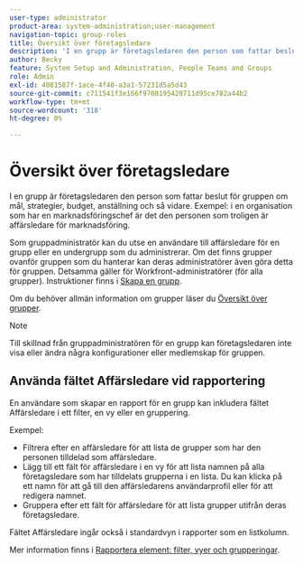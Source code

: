 ```yaml
---
user-type: administrator
product-area: system-administration;user-management
navigation-topic: group-roles
title: Översikt över företagsledare
description: 'I en grupp är företagsledaren den person som fattar beslut för gruppen om mål, strategier, budget, anställning och så vidare. Exempel: i en organisation som har en marknadsföringschef är det den personen som troligen är affärsledare för marknadsföring.'
author: Becky
feature: System Setup and Administration, People Teams and Groups
role: Admin
exl-id: 4081587f-1ace-4f40-a3a1-57231d5a5d43
source-git-commit: c711541f3e166f9700195420711d95ce782a44b2
workflow-type: tm+mt
source-wordcount: '318'
ht-degree: 0%

---
```


# Översikt över företagsledare

I en grupp är företagsledaren den person som fattar beslut för gruppen om mål, strategier, budget, anställning och så vidare. Exempel: i en organisation som har en marknadsföringschef är det den personen som troligen är affärsledare för marknadsföring.

Som gruppadministratör kan du utse en användare till affärsledare för en grupp eller en undergrupp som du administrerar. Om det finns grupper ovanför gruppen som du hanterar kan deras administratörer även göra detta för gruppen. Detsamma gäller för Workfront-administratörer (för alla grupper). Instruktioner finns i [Skapa en grupp](../../../administration-and-setup/manage-groups/create-and-manage-groups/create-a-group.md).

Om du behöver allmän information om grupper läser du [Översikt över grupper](../../../administration-and-setup/manage-groups/groups-overview/groups.md).

>[!NOTE]
>
>Till skillnad från gruppadministratören för en grupp kan företagsledaren inte visa eller ändra några konfigurationer eller medlemskap för gruppen.

<!--
>DRAFTED IN FLARE:
>At this point the field is added for mainly reporting purposes.>
>
-->

## Använda fältet Affärsledare vid rapportering

En användare som skapar en rapport för en grupp kan inkludera fältet Affärsledare i ett filter, en vy eller en gruppering.

Exempel:

* Filtrera efter en affärsledare för att lista de grupper som har den personen tilldelad som affärsledare.
* Lägg till ett fält för affärsledare i en vy för att lista namnen på alla företagsledare som har tilldelats grupperna i en lista. Du kan klicka på ett namn för att gå till den affärsledarens användarprofil eller för att redigera namnet.
* Gruppera efter ett fält för affärsledare för att lista grupper utifrån deras företagsledare.

Fältet Affärsledare ingår också i standardvyn i rapporter som en listkolumn.

Mer information finns i [Rapportera element: filter, vyer och grupperingar](../../../reports-and-dashboards/reports/reporting-elements/reporting-elements-filters-views-groupings.md).
